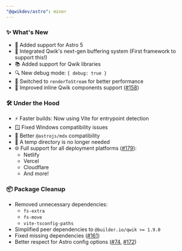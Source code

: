 ```yaml
---
"@qwikdev/astro": minor
---
```


### ✨ What's New

- 🚀 Added support for Astro 5
- 🔄 Integrated Qwik's next-gen buffering system (First framework to support this!)
- 📚 Added support for Qwik libraries
- 🔍 New debug mode: `{ debug: true }`
- 💨 Switched to `renderToStream` for better performance
- 🧩 Improved inline Qwik components support ([#158](https://github.com/QwikDev/astro/issues/158))

### 🛠️ Under the Hood

- ⚡️ Faster builds: Now using Vite for entrypoint detection
- 🪟 Fixed Windows compatibility issues
- 📁 Better `@astrojs/mdx` compatibility
- 📁 A temp directory is no longer needed
- 🌐 Full support for all deployment platforms ([#179](https://github.com/QwikDev/astro/issues/179)):
  - Netlify
  - Vercel
  - Cloudflare
  - And more!

### 📦 Package Cleanup

- Removed unnecessary dependencies:
  - `fs-extra`
  - `fs-move`
  - `vite-tsconfig-paths`
- Simplified peer dependencies to `@builder.io/qwik >= 1.9.0`
- Fixed missing dependencies ([#161](https://github.com/QwikDev/astro/issues/161))
- Better respect for Astro config options ([#74](https://github.com/QwikDev/astro/issues/74), [#172](https://github.com/QwikDev/astro/issues/172))